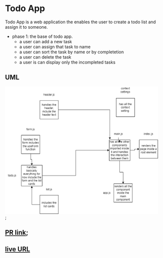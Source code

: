 # Todo App

Todo App is a web application the enables the user to create a todo list and assign it to someone.

- phase 1: the base of todo app.
  - a user can add a new task
  - a user can assign that task to name
  - a user can sort the task by name or by completetion
  - a user can delete the task
  - a user is can display only the incompleted tasks

## UML

![UML](./assets/ToDoAppUML.png);


## [PR link](https://github.com/Mhsalameh/resty/pull/8);
## [live URL](https://coruscating-marigold-6319f2.netlify.app/)
